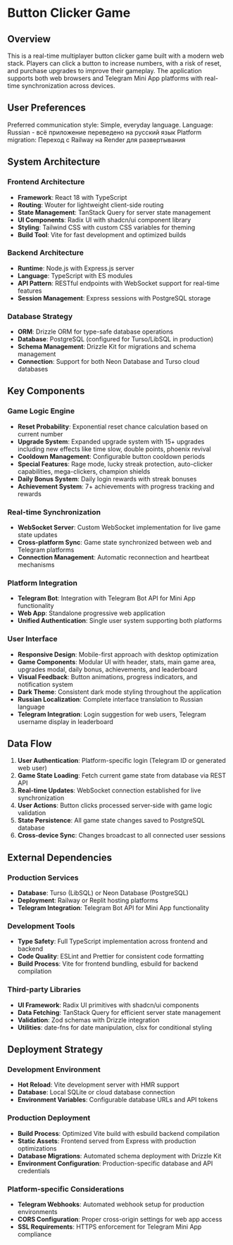 # Button Clicker Game

## Overview

This is a real-time multiplayer button clicker game built with a modern web stack. Players can click a button to increase numbers, with a risk of reset, and purchase upgrades to improve their gameplay. The application supports both web browsers and Telegram Mini App platforms with real-time synchronization across devices.

## User Preferences

Preferred communication style: Simple, everyday language.
Language: Russian - всё приложение переведено на русский язык
Platform migration: Переход с Railway на Render для развертывания

## System Architecture

### Frontend Architecture
- **Framework**: React 18 with TypeScript
- **Routing**: Wouter for lightweight client-side routing
- **State Management**: TanStack Query for server state management
- **UI Components**: Radix UI with shadcn/ui component library
- **Styling**: Tailwind CSS with custom CSS variables for theming
- **Build Tool**: Vite for fast development and optimized builds

### Backend Architecture
- **Runtime**: Node.js with Express.js server
- **Language**: TypeScript with ES modules
- **API Pattern**: RESTful endpoints with WebSocket support for real-time features
- **Session Management**: Express sessions with PostgreSQL storage

### Database Strategy
- **ORM**: Drizzle ORM for type-safe database operations
- **Database**: PostgreSQL (configured for Turso/LibSQL in production)
- **Schema Management**: Drizzle Kit for migrations and schema management
- **Connection**: Support for both Neon Database and Turso cloud databases

## Key Components

### Game Logic Engine
- **Reset Probability**: Exponential reset chance calculation based on current number
- **Upgrade System**: Expanded upgrade system with 15+ upgrades including new effects like time slow, double points, phoenix revival
- **Cooldown Management**: Configurable button cooldown periods
- **Special Features**: Rage mode, lucky streak protection, auto-clicker capabilities, mega-clickers, champion shields
- **Daily Bonus System**: Daily login rewards with streak bonuses
- **Achievement System**: 7+ achievements with progress tracking and rewards

### Real-time Synchronization
- **WebSocket Server**: Custom WebSocket implementation for live game state updates
- **Cross-platform Sync**: Game state synchronized between web and Telegram platforms
- **Connection Management**: Automatic reconnection and heartbeat mechanisms

### Platform Integration
- **Telegram Bot**: Integration with Telegram Bot API for Mini App functionality
- **Web App**: Standalone progressive web application
- **Unified Authentication**: Single user system supporting both platforms

### User Interface
- **Responsive Design**: Mobile-first approach with desktop optimization
- **Game Components**: Modular UI with header, stats, main game area, upgrades modal, daily bonus, achievements, and leaderboard
- **Visual Feedback**: Button animations, progress indicators, and notification system
- **Dark Theme**: Consistent dark mode styling throughout the application
- **Russian Localization**: Complete interface translation to Russian language
- **Telegram Integration**: Login suggestion for web users, Telegram username display in leaderboard

## Data Flow

1. **User Authentication**: Platform-specific login (Telegram ID or generated web user)
2. **Game State Loading**: Fetch current game state from database via REST API
3. **Real-time Updates**: WebSocket connection established for live synchronization
4. **User Actions**: Button clicks processed server-side with game logic validation
5. **State Persistence**: All game state changes saved to PostgreSQL database
6. **Cross-device Sync**: Changes broadcast to all connected user sessions

## External Dependencies

### Production Services
- **Database**: Turso (LibSQL) or Neon Database (PostgreSQL)
- **Deployment**: Railway or Replit hosting platforms
- **Telegram Integration**: Telegram Bot API for Mini App functionality

### Development Tools
- **Type Safety**: Full TypeScript implementation across frontend and backend
- **Code Quality**: ESLint and Prettier for consistent code formatting
- **Build Process**: Vite for frontend bundling, esbuild for backend compilation

### Third-party Libraries
- **UI Framework**: Radix UI primitives with shadcn/ui components
- **Data Fetching**: TanStack Query for efficient server state management
- **Validation**: Zod schemas with Drizzle integration
- **Utilities**: date-fns for date manipulation, clsx for conditional styling

## Deployment Strategy

### Development Environment
- **Hot Reload**: Vite development server with HMR support
- **Database**: Local SQLite or cloud database connection
- **Environment Variables**: Configurable database URLs and API tokens

### Production Deployment
- **Build Process**: Optimized Vite build with esbuild backend compilation
- **Static Assets**: Frontend served from Express with production optimizations
- **Database Migrations**: Automated schema deployment with Drizzle Kit
- **Environment Configuration**: Production-specific database and API credentials

### Platform-specific Considerations
- **Telegram Webhooks**: Automated webhook setup for production environments
- **CORS Configuration**: Proper cross-origin settings for web app access
- **SSL Requirements**: HTTPS enforcement for Telegram Mini App compliance